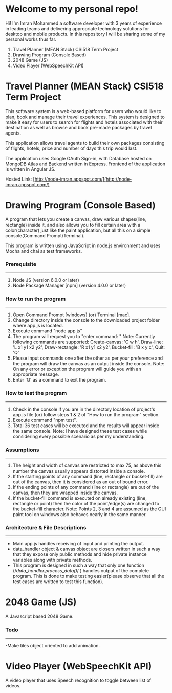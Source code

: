 ﻿
# Welcome to my personal repo!

Hi! I'm Imran Mohammed a software developer with 3 years of experience in leading teams and delivering appropriate technology solutions for desktop and mobile products. In this repository I will be sharing some of my personal works thus far. 

 1. Travel Planner (MEAN Stack) CSI518 Term Project
 2. Drawing Program (Console Based)
 3. 2048 Game (JS)
 4. Video Player (WebSpeechKit API)

# Travel Planner (MEAN Stack) CSI518 Term Project

This software system is a web-based platform for users who would like to plan, book and manage their travel experiences. This system is designed to make it easy for users to search for flights and hotels associated with their destination as well as browse and book pre-made packages by travel agents.

This application allows travel agents to build their own packages consisting of flights, hotels, price and number of days this trip would last.

The application uses Google OAuth Sign-in, with Database hosted on MongoDB Atlas and Backend written in Express. Frontend of the application is written in Angular JS.

Hosted Link: [http://node-imran.appspot.com/](http://node-imran.appspot.com/)

# Drawing Program (Console Based)

A program that lets you create a canvas, draw various shapes(line, rectangle) inside it, and also allows you to fill certain area with a color(character) just like the paint application, but all this on a simple console(Command Prompt/Terminal).

This program is written using JavaScript in node.js environment and uses Mocha and chai as test frameworks.


### Prerequisite
--------------------------
1) Node JS (version 6.0.0 or later)
2) Node Package Manager [npm] (version 4.0.0 or later)

### How to run the program
--------------------------
1) Open Command Prompt [windows] (or) Terminal [mac].
2) Change directory inside the console to the downloaded project folder where app.js is located.
3) Execute command "node app.js"
4) The program will request you to "enter command: "
	Note: Currently following commands are supported:
		Create-canvas: 'C w h', 
		Draw-line: 'L x1 y1 x2 y2', 
		Draw-rectangle: 'R x1 y1 x2 y2', 
		Bucket-fill: 'B x y c', 
		Quit: 'Q'
5) Please input commands one after the other as per your preference and the program will draw the canvas as an output inside the console.
	Note: On any error or exception the program will guide you with an appropriate message.
6) Enter 'Q' as a command to exit the program.

### How to test the program
--------------------------
1) Check in the console if you are in the directory location of project's app.js file (or) follow steps 1 & 2 of "How to run the program" section.
2) Execute command "npm test".
3) Total 36 test cases will be executed and the results will appear inside the same console.
	Note: I have designed these test cases while considering every possible scenario as per my understanding.

### Assumptions
--------------
1) The height and width of canvas are restricted to max 75, as above this number the canvas usually appears distorted inside a console.
2) If the starting points of any command (line, rectangle or bucket-fill) are out of the canvas, then it is considered as an out of bound error.
3) If the ending points of any command (line or rectangle) are out of the canvas, then they are wrapped inside the canvas.
4) If the bucket-fill command is executed on already existing (line, rectangle or point) then the color of the point/edge(s) are changed to the bucket-fill character.
	Note: Points 2, 3 and 4 are assumed as the GUI paint tool on windows also behaves nearly in the same manner.

### Architecture & File Descriptions
--------------------------------
- Main app.js handles receiving of input and printing the output.
- data_handler object & canvas object are closers written in such a way that they expose only public methods and hide private instance variables along with  private methods.
- This program is designed in such a way that only one function (/*data_handler.process_data(<command>)*/ ) handles output of the complete program. This is done to make testing easier(please observe that all the test cases are written to test this function). 







# 2048 Game (JS)

A Javascript based 2048 Game.

### Todo
--------------------------
-Make tiles object oriented to add animation.


#  Video Player (WebSpeechKit API)

A video player that uses Speech recognition to toggle between list of videos.


